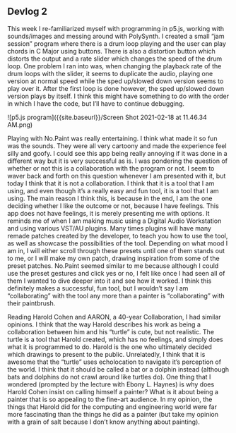 ## Devlog 2

This week I re-familiarized myself with programming in p5.js, working with sounds/images and messing around with PolySynth. I created a small “jam session” program where there is a drum loop playing and the user can play chords in C Major using buttons. There is also a distortion button which distorts the output and a rate slider which changes the speed of the drum loop. One problem I ran into was, when changing the playback rate of the drum loops with the slider, it seems to duplicate the audio, playing one version at normal speed while the sped up/slowed down version seems to play over it. After the first loop is done however, the sped up/slowed down version plays by itself. I think this might have something to do with the order in which I have the code, but I’ll have to continue debugging.

![p5.js program]({{site.baseurl}}/Screen Shot 2021-02-18 at 11.46.34 AM.png)

Playing with No.Paint was really entertaining. I think what made it so fun was the sounds. They were all very cartoony and made the experience feel silly and goofy. I could see this app being really annoying if it was done in a different way but it is very successful as is. I was pondering the question of whether or not this is a collaboration with the program or not. I seem to waver back and forth on this question whenever I am presented with it, but today I think that it is not a collaboration. I think that it is a tool that I am using, and even though it’s a really easy and fun tool, it is a tool that I am using. The main reason I think this, is because in the end, I am the one deciding whether I like the outcome or not, because I have feelings. This app does not have feelings, it is merely presenting me with options. It reminds me of when I am making music using a Digital Audio Workstation and using various VST/AU plugins. Many times plugins will have many remade patches created by the developer, to teach you how to use the tool, as well as showcase the possibilities of the tool. Depending on what mood I am in, I will either scroll through these presets until one of them stands out to me, or I will make my own patch, drawing inspiration from some of the preset patches. No.Paint seemed similar to me because although I could use the preset gestures and click yes or no, I felt like once I had seen all of them I wanted to dive deeper into it and see how it worked. I think this definitely makes a successful, fun tool, but I wouldn’t say I am “collaborating” with the tool any more than a painter is “collaborating” with their paintbrush. 


Reading Harold Cohen and AARON, a 40-year Collaboration, I had similar opinions. I think that the way Harold describes his work as being a collaboration between him and his “turtle” is cute, but not realistic. The turtle is a tool that Harold created, which has no feelings, and simply does what it is programmed to do. Harold is the one who ultimately decided which drawings to present to the public. Unrelatedly, I think that it is awesome that the “turtle” uses echolocation to navigate it’s perception of the world. I think that it should be called a bat or a dolphin instead (although bats and dolphins do not crawl around like turtles do). One thing that I wondered (prompted by the lecture with Ebony L. Haynes) is why does Harold Cohen insist on calling himself a painter? What is it about being a painter that is so appealing to the fine-art audience.
In my opinion, the things that Harold did for the computing and engineering world were far more fascinating than the things he did as a painter (but take my opinion with a grain of salt because I don’t know anything about painting). 
